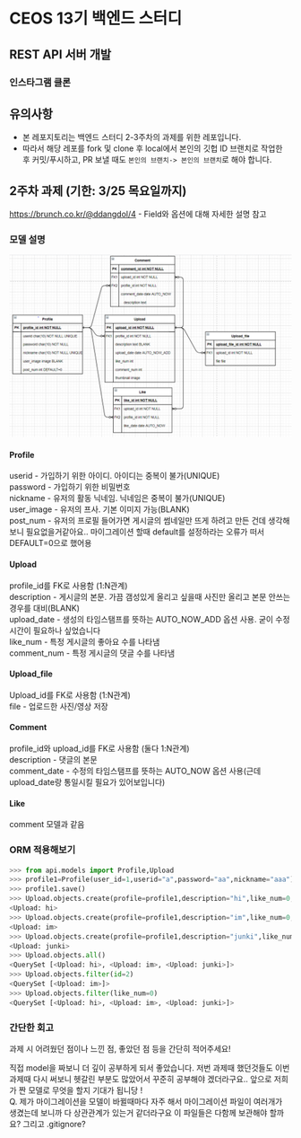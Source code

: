 # CEOS 13기 백엔드 스터디
## REST API 서버 개발
### 인스타그램 클론

## 유의사항
* 본 레포지토리는 백엔드 스터디 2-3주차의 과제를 위한 레포입니다.
* 따라서 해당 레포를 fork 및 clone 후 local에서 본인의 깃헙 ID 브랜치로 작업한 후 커밋/푸시하고, PR 보낼 때도 `본인의 브랜치-> 본인의 브랜치`로 해야 합니다.

## 2주차 과제 (기한: 3/25 목요일까지)
https://brunch.co.kr/@ddangdol/4 - Field와 옵션에 대해 자세한 설명 참고
### 모델 설명
<img src="/image/modeling.PNG"></img>
#### Profile
userid - 가입하기 위한 아이디. 아이디는 중복이 불가(UNIQUE)  
password - 가입하기 위한 비밀번호  
nickname - 유저의 활동 닉네임. 닉네임은 중복이 불가(UNIQUE)   
user_image - 유저의 프사. 기본 이미지 가능(BLANK)  
post_num - 유저의 프로필 들어가면 게시글의 썸네일만 뜨게 하려고 만든 건데 생각해보니 필요없을거같아요.. 마이그레이션 할때 default를 설정하라는 오류가 떠서 DEFAULT=0으로 했어용  
#### Upload  
profile_id를 FK로 사용함 (1:N관계)  
description - 게시글의 본문. 가끔 갬성있게 올리고 싶을때 사진만 올리고 본문 안쓰는 경우를 대비(BLANK)  
upload_date - 생성의 타임스탬프를 뜻하는 AUTO_NOW_ADD 옵션 사용. 굳이 수정 시간이 필요하나 싶었습니다  
like_num - 특정 게시글의 좋아요 수를 나타냄   
comment_num - 특정 게시글의 댓글 수를 나타냄  
#### Upload_file  
Upload_id를 FK로 사용함 (1:N관계)  
file - 업로드한 사진/영상 저장
#### Comment
profile_id와 upload_id를 FK로 사용함 (둘다 1:N관계)  
description - 댓글의 본문  
comment_date - 수정의 타임스탬프를 뜻하는 AUTO_NOW 옵션 사용(근데 upload_date랑 통일시킬 필요가 있어보입니다)
#### Like 
comment 모델과 같음
### ORM 적용해보기
```python
>>> from api.models import Profile,Upload
>>> profile1=Profile(user_id=1,userid="a",password="aa",nickname="aaa")
>>> profile1.save()
>>> Upload.objects.create(profile=profile1,description="hi",like_num=0,comment_num=0)
<Upload: hi>
>>> Upload.objects.create(profile=profile1,description="im",like_num=0,comment_num=0)
<Upload: im>
>>> Upload.objects.create(profile=profile1,description="junki",like_num=0,comment_num=0)
<Upload: junki>
>>> Upload.objects.all()
<QuerySet [<Upload: hi>, <Upload: im>, <Upload: junki>]>
>>> Upload.objects.filter(id=2)
<QuerySet [<Upload: im>]>
>>> Upload.objects.filter(like_num=0)
<QuerySet [<Upload: hi>, <Upload: im>, <Upload: junki>]>
```

### 간단한 회고
과제 시 어려웠던 점이나 느낀 점, 좋았던 점 등을 간단히 적어주세요!  

직접 model을 짜보니 더 깊이 공부하게 되서 좋았습니다. 저번 과제때 했던것들도 이번 과제때 다시 써보니 헷갈린 부분도 많았어서
꾸준히 공부해야 겠더라구요.. 앞으로 저희가 짠 모델로 무엇을 할지 기대가 됩니당 !   
Q. 제가 마이그레이션을 모델이 바뀔때마다 자주 해서 마이그레이션 파일이 여러개가 생겼는데 
보니까 다 상관관계가 있는거 같더라구요 이 파일들은 다함께 보관해야 할까요? 그리고 .gitignore?

